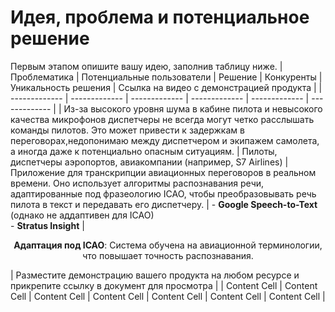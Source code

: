 # Идея, проблема и потенциальное решение

Первым этапом опишите вашу идею, заполнив таблицу ниже. 
| Проблематика | Потенциальные пользователи | Решение | Конкуренты | Уникальность решения | Ссылка на видео с демонстрацией продукта |
| ------------- | ------------- | ------------- | ------------- | ------------- |  ------------- |
| Из-за высокого уровня шума в кабине пилота и невысокого качества микрофонов диспетчеры не всегда могут четко расслышать команды пилотов. Это может привести к задержкам в переговорах,недопонимаю между диспетчером и экипажем самолета, а иногда даже к потенциально опасным ситуациям. | Пилоты, диспетчеры аэропортов, авиакомпании (например, S7 Airlines)  | Приложение для транскрипции авиационных переговоров в реальном времени. Оно использует алгоритмы  распознавания речи, адаптированные под фразеологию ICAO, чтобы преобразовывать речь пилота в текст и передавать его диспетчеру. | - **Google Speech-to-Text** (однако не аддаптивен для ICAO)<br>- **Stratus Insight** | <p style="text-align: center;">**Адаптация под ICAO**: Система обучена на авиационной терминологии, что повышает точность распознавания.</p>  | Разместите демонстрацию вашего продукта на любом ресурсе и прикрепите ссылку в документ для просмотра | 
| Content Cell  | Content Cell  | Content Cell | Content Cell | Content Cell | Content Cell | Content Cell |

